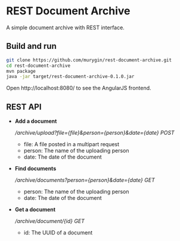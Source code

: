 REST Document Archive
=====================

A simple document archive with REST interface.

Build and run
-------------

```bash
git clone https://github.com/murygin/rest-document-archive.git
cd rest-document-archive
mvn package
java -jar target/rest-document-archive-0.1.0.jar
```

Open http://localhost:8080/ to see the AngularJS frontend.


REST API
--------

* **Add a document**
 
   */archive/upload?file={file}&person={person}&date={date} POST*

  * file: A file posted in a multipart request
  * person: The name of the uploading person
  * date: The date of the document
   
* **Find documents**

   */archive/documents?person={person}&date={date} GET*

  * person: The name of the uploading person
  * date: The date of the document
   
* **Get a document**  

   */archive/document/{id} GET*                                  

  * id: The UUID of a document
